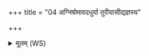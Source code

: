 +++
title = "04 अग्निषोमावदधुर्या तुरीयासीद्यज्ञस्य"

+++
<details><summary>मूलम् (WS)</summary>

अग्निषोमावदधुर्या तुरीयासीद्यज्ञस्य पक्षावृषयः कल्पयन्तः ।  
गायत्रीं त्रिष्टुभं जगतीमनुष्टुभं बृहदर्कीं यजमानाय स्वराभरन्तः ॥ ४ ॥
</details>